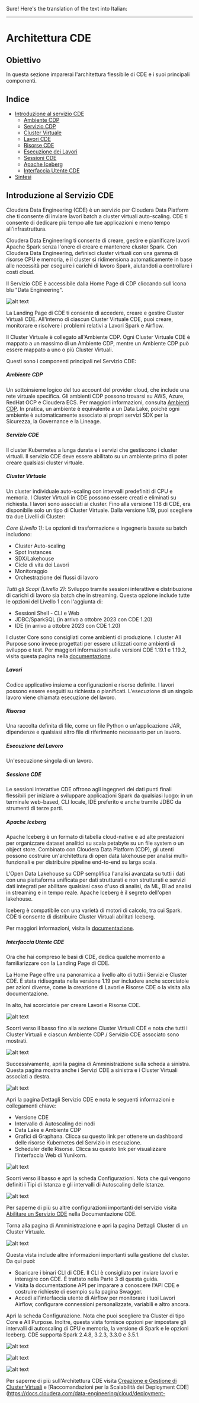 Sure! Here's the translation of the text into Italian:

---

# Architettura CDE

## Obiettivo

In questa sezione imparerai l'architettura flessibile di CDE e i suoi principali componenti.

## Indice

* [Introduzione al servizio CDE](https://github.com/pdefusco/CDE119_ACE_WORKSHOP/blob/main/step_by_step_guides/italian/part01_cde_architecture.md#introduzione-al-servizio-cde)
  * [Ambiente CDP](https://github.com/pdefusco/CDE119_ACE_WORKSHOP/blob/main/step_by_step_guides/italian/part01_cde_architecture.md#ambiente-cdp)
  * [Servizio CDP](https://github.com/pdefusco/CDE119_ACE_WORKSHOP/blob/main/step_by_step_guides/italian/part01_cde_architecture.md#servizio-cdp)
  * [Cluster Virtuale](https://github.com/pdefusco/CDE119_ACE_WORKSHOP/blob/main/step_by_step_guides/italian/part01_cde_architecture.md#cluster-virtuale)
  * [Lavori CDE](https://github.com/pdefusco/CDE119_ACE_WORKSHOP/blob/main/step_by_step_guides/italian/part01_cde_architecture.md#lavori)
  * [Risorse CDE](https://github.com/pdefusco/CDE119_ACE_WORKSHOP/blob/main/step_by_step_guides/italian/part01_cde_architecture.md#risorsa)
  * [Esecuzione dei Lavori](https://github.com/pdefusco/CDE119_ACE_WORKSHOP/blob/main/step_by_step_guides/italian/part01_cde_architecture.md#esecuzione-del-lavoro)
  * [Sessioni CDE](https://github.com/pdefusco/CDE119_ACE_WORKSHOP/blob/main/step_by_step_guides/italian/part01_cde_architecture.md#sessione-cde)
  * [Apache Iceberg](https://github.com/pdefusco/CDE119_ACE_WORKSHOP/blob/main/step_by_step_guides/italian/part01_cde_architecture.md#apache-iceberg)
  * [Interfaccia Utente CDE](https://github.com/pdefusco/CDE119_ACE_WORKSHOP/blob/main/step_by_step_guides/italian/part01_cde_architecture.md#interfaccia-utente-cde)
* [Sintesi](https://github.com/pdefusco/CDE119_ACE_WORKSHOP/blob/main/step_by_step_guides/italian/part01_cde_architecture.md#sintesi)

## Introduzione al Servizio CDE

Cloudera Data Engineering (CDE) è un servizio per Cloudera Data Platform che ti consente di inviare lavori batch a cluster virtuali auto-scaling. CDE ti consente di dedicare più tempo alle tue applicazioni e meno tempo all'infrastruttura.

Cloudera Data Engineering ti consente di creare, gestire e pianificare lavori Apache Spark senza l'onere di creare e mantenere cluster Spark. Con Cloudera Data Engineering, definisci cluster virtuali con una gamma di risorse CPU e memoria, e il cluster si ridimensiona automaticamente in base alle necessità per eseguire i carichi di lavoro Spark, aiutandoti a controllare i costi cloud.

Il Servizio CDE è accessibile dalla Home Page di CDP cliccando sull'icona blu "Data Engineering".

![alt text](../../img/cdp_lp_0.png)

La Landing Page di CDE ti consente di accedere, creare e gestire Cluster Virtuali CDE. All'interno di ciascun Cluster Virtuale CDE, puoi creare, monitorare e risolvere i problemi relativi a Lavori Spark e Airflow.

Il Cluster Virtuale è collegato all'Ambiente CDP. Ogni Cluster Virtuale CDE è mappato a un massimo di un Ambiente CDP, mentre un Ambiente CDP può essere mappato a uno o più Cluster Virtuali.

Questi sono i componenti principali nel Servizio CDE:

##### Ambiente CDP
Un sottoinsieme logico del tuo account del provider cloud, che include una rete virtuale specifica. Gli ambienti CDP possono trovarsi su AWS, Azure, RedHat OCP e Cloudera ECS. Per maggiori informazioni, consulta [Ambienti CDP](https://docs.cloudera.com/management-console/cloud/overview/topics/mc-core-concepts.html). In pratica, un ambiente è equivalente a un Data Lake, poiché ogni ambiente è automaticamente associato ai propri servizi SDX per la Sicurezza, la Governance e la Lineage.

##### Servizio CDE
Il cluster Kubernetes a lunga durata e i servizi che gestiscono i cluster virtuali. Il servizio CDE deve essere abilitato su un ambiente prima di poter creare qualsiasi cluster virtuale.

##### Cluster Virtuale
Un cluster individuale auto-scaling con intervalli predefiniti di CPU e memoria. I Cluster Virtuali in CDE possono essere creati e eliminati su richiesta. I lavori sono associati ai cluster. Fino alla versione 1.18 di CDE, era disponibile solo un tipo di Cluster Virtuale. Dalla versione 1.19, puoi scegliere tra due Livelli di Cluster:

*Core (Livello 1)*: Le opzioni di trasformazione e ingegneria basate su batch includono:
* Cluster Auto-scaling
* Spot Instances
* SDX/Lakehouse
* Ciclo di vita dei Lavori
* Monitoraggio
* Orchestrazione dei flussi di lavoro

*Tutti gli Scopi (Livello 2)*: Sviluppo tramite sessioni interattive e distribuzione di carichi di lavoro sia batch che in streaming. Questa opzione include tutte le opzioni del Livello 1 con l'aggiunta di:
* Sessioni Shell - CLI e Web
* JDBC/SparkSQL (in arrivo a ottobre 2023 con CDE 1.20)
* IDE (in arrivo a ottobre 2023 con CDE 1.20)

I cluster Core sono consigliati come ambienti di produzione. I cluster All Purpose sono invece progettati per essere utilizzati come ambienti di sviluppo e test.
Per maggiori informazioni sulle versioni CDE 1.19.1 e 1.19.2, visita questa pagina nella [documentazione](https://docs.cloudera.com/data-engineering/cloud/release-notes/topics/cde-whats-new-1.19.html).

##### Lavori
Codice applicativo insieme a configurazioni e risorse definite. I lavori possono essere eseguiti su richiesta o pianificati. L'esecuzione di un singolo lavoro viene chiamata esecuzione del lavoro.

##### Risorsa
Una raccolta definita di file, come un file Python o un'applicazione JAR, dipendenze e qualsiasi altro file di riferimento necessario per un lavoro.

##### Esecuzione del Lavoro
Un'esecuzione singola di un lavoro.

##### Sessione CDE

Le sessioni interattive CDE offrono agli ingegneri dei dati punti finali flessibili per iniziare a sviluppare applicazioni Spark da qualsiasi luogo: in un terminale web-based, CLI locale, IDE preferito e anche tramite JDBC da strumenti di terze parti.

##### Apache Iceberg

Apache Iceberg è un formato di tabella cloud-native e ad alte prestazioni per organizzare dataset analitici su scala petabyte su un file system o un object store. Combinato con Cloudera Data Platform (CDP), gli utenti possono costruire un'architettura di open data lakehouse per analisi multi-funzionali e per distribuire pipeline end-to-end su larga scala.

L'Open Data Lakehouse su CDP semplifica l'analisi avanzata su tutti i dati con una piattaforma unificata per dati strutturati e non strutturati e servizi dati integrati per abilitare qualsiasi caso d'uso di analisi, da ML, BI ad analisi in streaming e in tempo reale. Apache Iceberg è il segreto dell'open lakehouse.

Iceberg è compatibile con una varietà di motori di calcolo, tra cui Spark. CDE ti consente di distribuire Cluster Virtuali abilitati Iceberg.

Per maggiori informazioni, visita la [documentazione](https://iceberg.apache.org/).

##### Interfaccia Utente CDE

Ora che hai compreso le basi di CDE, dedica qualche momento a familiarizzare con la Landing Page di CDE.

La Home Page offre una panoramica a livello alto di tutti i Servizi e Cluster CDE. È stata ridisegnata nella versione 1.19 per includere anche scorciatoie per azioni diverse, come la creazione di Lavori e Risorse CDE o la visita alla documentazione.

In alto, hai scorciatoie per creare Lavori e Risorse CDE.

![alt text](../../img/new_home_119.png)

Scorri verso il basso fino alla sezione Cluster Virtuali CDE e nota che tutti i Cluster Virtuali e ciascun Ambiente CDP / Servizio CDE associato sono mostrati.

![alt text](../../img/new_home_119_2.png)

Successivamente, apri la pagina di Amministrazione sulla scheda a sinistra. Questa pagina mostra anche i Servizi CDE a sinistra e i Cluster Virtuali associati a destra.

![alt text](../../img/service_cde.png)

Apri la pagina Dettagli Servizio CDE e nota le seguenti informazioni e collegamenti chiave:

* Versione CDE
* Intervallo di Autoscaling dei nodi
* Data Lake e Ambiente CDP
* Grafici di Graphana. Clicca su questo link per ottenere un dashboard delle risorse Kubernetes del Servizio in esecuzione.
* Scheduler delle Risorse. Clicca su questo link per visualizzare l'interfaccia Web di Yunikorn.

![alt text](../../img/service_cde_2.png)

Scorri verso il basso e apri la scheda Configurazioni. Nota che qui vengono definiti i Tipi di Istanza e gli intervalli di Autoscaling delle Istanze.

![alt text](../../img/cde_configs.png)

Per saperne di più su altre configurazioni importanti del servizio visita [Abilitare un Servizio CDE](https://docs.cloudera.com/data-engineering/cloud/enable-data-engineering/topics/cde-enable-data-engineering.html) nella Documentazione CDE.

Torna alla pagina di Amministrazione e apri la pagina Dettagli Cluster di un Cluster Virtuale.

![alt text](../../img/cde_virtual_cluster_details.png)

Questa vista include altre informazioni importanti sulla gestione del cluster. Da qui puoi:

* Scaricare i binari CLI di CDE. Il CLI è consigliato per inviare lavori e interagire con CDE. È trattato nella Parte 3 di questa guida.
* Visita la documentazione API per imparare a conoscere l'API CDE e costruire richieste di esempio sulla pagina Swagger.
* Accedi all'interfaccia utente di Airflow per monitorare i tuoi Lavori Airflow, configurare connessioni personalizzate, variabili e altro ancora.  

Apri la scheda Configurazione. Nota che puoi scegliere tra Cluster di tipo Core e All Purpose.
Inoltre, questa vista fornisce opzioni per impostare gli intervalli di autoscaling di CPU e memoria, la versione di Spark e le opzioni Iceberg.
CDE supporta Spark 2.4.8, 3.2.3, 3.3.0 e 3.5.1.

![alt text](../../img/vc_details_1.png)

![alt text](../../img/vc_details_2.png)

![alt text](../../img/vc_details_3.png)

Per saperne di più sull'Architettura CDE visita [Creazione e Gestione di Cluster Virtuali](https://docs.cloudera.com/data-engineering/cloud/manage-clusters/topics/cde-create-cluster.html) e [Raccomandazioni per la Scalabilità dei Deployment CDE](https://docs.cloudera.com/data-engineering/cloud/deployment-
